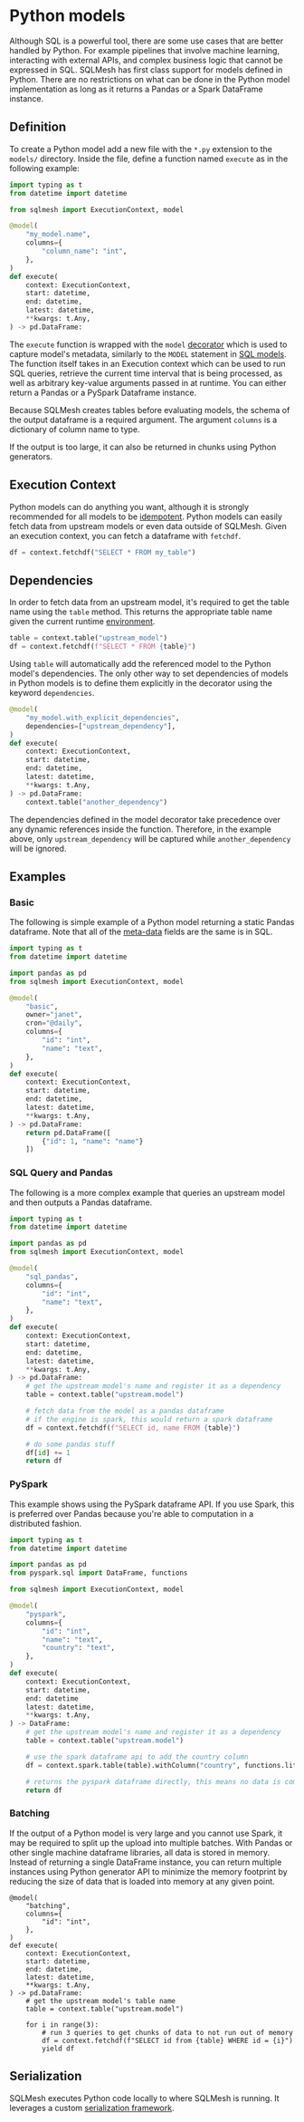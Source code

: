 # Python models

Although SQL is a powerful tool, there are some use cases that are better handled by Python. For example pipelines that involve machine learning, interacting with external APIs, and complex business logic that cannot be expressed in SQL. SQLMesh has first class support for models defined in Python. There are no restrictions on what can be done in the Python model implementation as long as it returns a Pandas or a Spark DataFrame instance.

## Definition

To create a Python model add a new file with the `*.py` extension to the `models/` directory. Inside the file, define a function named `execute` as in the following example:

```python linenums="1"
import typing as t
from datetime import datetime

from sqlmesh import ExecutionContext, model

@model(
    "my_model.name",
    columns={
        "column_name": "int",
    },
)
def execute(
    context: ExecutionContext,
    start: datetime,
    end: datetime,
    latest: datetime,
    **kwargs: t.Any,
) -> pd.DataFrame:
```

The `execute` function is wrapped with the `model` [decorator](https://wiki.python.org/moin/PythonDecorators) which is used to capture model's metadata, similarly to the `MODEL` statement in [SQL models](#sql_models.md). The function itself takes in an Execution context which can be used to run SQL queries, retrieve the current time interval that is being processed, as well as arbitrary key-value arguments passed in at runtime. You can either return a Pandas or a PySpark Dataframe instance.

Because SQLMesh creates tables before evaluating models, the schema of the output dataframe is a required argument. The argument `columns` is a dictionary of column name to type.

If the output is too large, it can also be returned in chunks using Python generators.

## Execution Context
Python models can do anything you want, although it is strongly recommended for all models to be [idempotent](../../glossary/#idempotency). Python models can easily fetch data from upstream models or even data outside of SQLMesh. Given an execution context, you can fetch a dataframe with `fetchdf`.

```python linenums="1"
df = context.fetchdf("SELECT * FROM my_table")
```

## Dependencies
In order to fetch data from an upstream model, it's required to get the table name using the `table` method. This returns the appropriate table name given the current runtime [environment](../../environments).

```python linenums="1"
table = context.table("upstream_model")
df = context.fetchdf(f"SELECT * FROM {table}")
```

Using `table` will automatically add the referenced model to the Python model's dependencies. The only other way to set dependencies of models in Python models is to define them explicitly in the decorator using the keyword `dependencies`.

```python linenums="1"
@model(
    "my_model.with_explicit_dependencies",
    dependencies=["upstream_dependency"],
)
def execute(
    context: ExecutionContext,
    start: datetime,
    end: datetime,
    latest: datetime,
    **kwargs: t.Any,
) -> pd.DataFrame:
    context.table("another_dependency")
```

The dependencies defined in the model decorator take precedence over any dynamic references inside the function. Therefore, in the example above, only `upstream_dependency` will be captured while `another_dependency` will be ignored.


## Examples
### Basic
The following is simple example of a Python model returning a static Pandas dataframe. Note that all of the [meta-data](../overview#properties) fields are the same is in SQL.

```python linenums="1"
import typing as t
from datetime import datetime

import pandas as pd
from sqlmesh import ExecutionContext, model

@model(
    "basic",
    owner="janet",
    cron="@daily",
    columns={
        "id": "int",
        "name": "text",
    },
)
def execute(
    context: ExecutionContext,
    start: datetime,
    end: datetime,
    latest: datetime,
    **kwargs: t.Any,
) -> pd.DataFrame:
    return pd.DataFrame([
        {"id": 1, "name": "name"}
    ])
```

### SQL Query and Pandas
The following is a more complex example that queries an upstream model and then outputs a Pandas dataframe.

```python linenums="1"
import typing as t
from datetime import datetime

import pandas as pd
from sqlmesh import ExecutionContext, model

@model(
    "sql_pandas",
    columns={
        "id": "int",
        "name": "text",
    },
)
def execute(
    context: ExecutionContext,
    start: datetime,
    end: datetime,
    latest: datetime,
    **kwargs: t.Any,
) -> pd.DataFrame:
    # get the upstream model's name and register it as a dependency
    table = context.table("upstream.model")

    # fetch data from the model as a pandas dataframe
    # if the engine is spark, this would return a spark dataframe
    df = context.fetchdf(f"SELECT id, name FROM {table}")

    # do some pandas stuff
    df[id] += 1
    return df
```

### PySpark
This example shows using the PySpark dataframe API. If you use Spark, this is preferred over Pandas because you're able to computation in a distributed fashion.

```python
import typing as t
from datetime import datetime

import pandas as pd
from pyspark.sql import DataFrame, functions

from sqlmesh import ExecutionContext, model

@model(
    "pyspark",
    columns={
        "id": "int",
        "name": "text",
        "country": "text",
    },
)
def execute(
    context: ExecutionContext,
    start: datetime,
    end: datetime
    latest: datetime,
    **kwargs: t.Any,
) -> DataFrame:
    # get the upstream model's name and register it as a dependency
    table = context.table("upstream.model")

    # use the spark dataframe api to add the country column
    df = context.spark.table(table).withColumn("country", functions.lit("USA"))

    # returns the pyspark dataframe directly, this means no data is computed locally
    return df
```

### Batching
If the output of a Python model is very large and you cannot use Spark, it may be required to split up the upload into multiple batches. With Pandas or other single machine dataframe libraries, all data is stored in memory. Instead of returning a single DataFrame instance, you can return multiple instances using Python generator API to minimize the memory footprint by reducing the size of data that is loaded into memory at any given point.

```
@model(
    "batching",
    columns={
        "id": "int",
    },
)
def execute(
    context: ExecutionContext,
    start: datetime,
    end: datetime,
    latest: datetime,
    **kwargs: t.Any,
) -> pd.DataFrame:
    # get the upstream model's table name
    table = context.table("upstream.model")

    for i in range(3):
        # run 3 queries to get chunks of data to not run out of memory
        df = context.fetchdf(f"SELECT id from {table} WHERE id = {i}")
        yield df
```

## Serialization
SQLMesh executes Python code locally to where SQLMesh is running. It leverages a custom [serialization framework](../../architecture/serialization).

